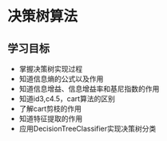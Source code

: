 # 决策树算法

## 学习目标

- 掌握决策树实现过程
- 知道信息熵的公式以及作用
- 知道信息增益、信息增益率和基尼指数的作用
- 知道id3,c4.5，cart算法的区别
- 了解cart剪枝的作用
- 知道特征提取的作用
- 应用DecisionTreeClassifier实现决策树分类


